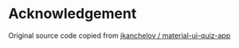 # Acknowledgement

Original source code copied from [jkanchelov / material-ui-quiz-app](https://github.com/jkanchelov/material-ui-quiz-app)
